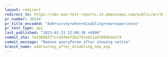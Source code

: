 ```yaml
---
layout: redirect
redirect_to: https://a8c-woo-test-reports.s3.amazonaws.com/public/pr/36544/api/index.html
pr_number: 36544
pr_title_encoded: "Add+survey+when+disabling+new+experience"
pr_test_type: api
last_published: "2023-01-23 22:00:38 +0000"
commit_sha: 7e438083f7cc45d4ef2b2781eb21a559605de1c9
commit_message: "Remove queryParam after showing notice"
branch_name: add/survey_after_disabling_new_exp
---
```

